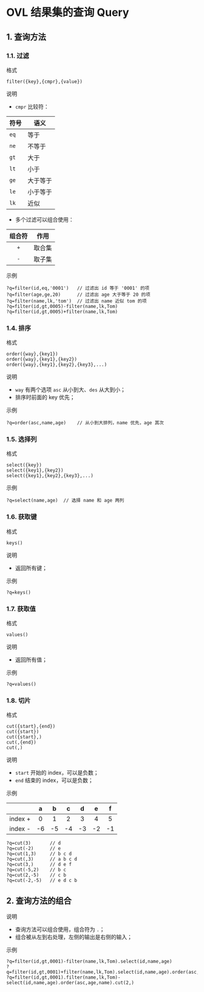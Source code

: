 # OVL 结果集的查询 Query

## 1. 查询方法

### 1.1. 过滤

<kbd>格式</kbd>

```
filter({key},{cmpr},{value})
```

<kbd>说明</kbd>

- `cmpr` 比较符：

| 符号 | 语义        |
| ---- | ----------- |
| `eq` | 等于        |
| `ne` | 不等于      |
| `gt` | 大于        |
| `lt` | 小于        |
| `ge` | 大于等于    |
| `le` | 小于等于    |
| `lk` | 近似        |

- 多个过滤可以组合使用：

| 组合符 | 作用   | 
| :----: | ------ | 
|  `+`   | 取合集 | 
|  `-`   | 取子集 | 

<kbd>示例</kbd>

```
?q=filter(id,eq,'0001')   // 过滤出 id 等于 '0001' 的项
?q=filter(age,ge,20)      // 过滤出 age 大于等于 20 的项
?q=filter(name,lk,'tom')  // 过滤出 name 近似 tom 的项
?q=filter(id,gt,0005)-filter(name,lk,Tom)
?q=filter(id,gt,0005)+filter(name,lk,Tom)
```

### 1.4. 排序

<kbd>格式</kbd>

```
order({way},{key1})
order({way},{key1},{key2})
order({way},{key1},{key2},{key3},...)
```

<kbd>说明</kbd>

- `way` 有两个选项 `asc` 从小到大、`des` 从大到小；
- 排序时前面的 key 优先；

<kbd>示例</kbd>

```
?q=order(asc,name,age)    // 从小到大排列，name 优先，age 其次
```

### 1.5. 选择列

<kbd>格式</kbd>

```
select({key})
select({key1},{key2})
select({key1},{key2},{key3},...)
```

<kbd>示例</kbd>

```
?q=select(name,age)  // 选择 name 和 age 两列
```

### 1.6. 获取键

<kbd>格式</kbd>

```
keys()
```

<kbd>说明</kbd>

- 返回所有键；

<kbd>示例</kbd>

```
?q=keys()
```

### 1.7. 获取值

<kbd>格式</kbd>

```
values()
```

<kbd>说明</kbd>

- 返回所有值；

<kbd>示例</kbd>

```
?q=values()
```

### 1.8. 切片

<kbd>格式</kbd>

```
cut({start},{end})
cut({start})
cut({start},)
cut(,{end})
cut(,)
```

<kbd>说明</kbd>

- `start` 开始的 index，可以是负数；
- `end` 结束的 index，可以是负数；

<kbd>示例</kbd>

|         |  a  |  b  |  c  |  d  |  e  |  f  |
| :-----: | :-: | :-: | :-: | :-: | :-: | :-: |
| index + |  0  |  1  |  2  |  3  |  4  |  5  |
| index - | -6  | -5  | -4  | -3  | -2  | -1  |

```
?q=cut(3)       // d
?q=cut(-2)      // e
?q=cut(1,3)     // b c d
?q=cut(,3)      // a b c d
?q=cut(3,)      // d e f
?q=cut(-5,2)    // b c
?q=cut(2,-5)    // c b
?q=cut(-2,-5)   // e d c b
```

## 2. 查询方法的组合

<kbd>说明</kbd>

- 查询方法可以组合使用，组合符为 `.`；
- 组合被从左到右处理，左侧的输出是右侧的输入；

<kbd>示例</kbd>

```
?q=filter(id,gt,0001)-filter(name,lk,Tom).select(id,name,age)
?q=filter(id,gt,0001)+filter(name,lk,Tom).select(id,name,age).order(asc,age,name)
?q=filter(id,gt,0001).filter(name,lk,Tom)-select(id,name,age).order(asc,age,name).cut(2,)
```
